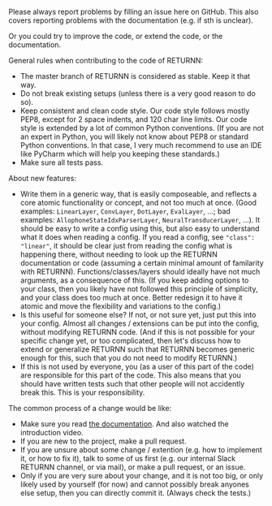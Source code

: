 Please always report problems by filling an issue here on GitHub.
This also covers reporting problems with the documentation (e.g. if sth is unclear).

Or you could try to improve the code, or extend the code, or the documentation.

General rules when contributing to the code of RETURNN:

* The master branch of RETURNN is considered as stable.
  Keep it that way.
* Do not break existing setups (unless there is a very good reason to do so).
* Keep consistent and clean code style.
  Our code style follows mostly PEP8, except for 2 space indents, and 120 char line limits.
  Our code style is extended by a lot of common Python conventions.
  (If you are not an expert in Python, you will likely not know about PEP8 or standard Python conventions.
   In that case, I very much recommend to use an IDE like PyCharm which will help you keeping these standards.)
* Make sure all tests pass.

About new features:

* Write them in a generic way, that is easily composeable,
  and reflects a core atomic functionality or concept,
  and not too much at once.
  (Good examples: `LinearLayer`, `ConvLayer`, `DotLayer`, `EvalLayer`, ...;
   bad examples: `AllophoneStateIdxParserLayer`, `NeuralTransducerLayer`, ...).
  It should be easy to write a config using this,
  but also easy to understand what it does when reading a config.
  If you read a config, see `"class": "linear"`,
  it should be clear just from reading the config what is happening there,
  without needing to look up the RETURNN documentation or code
  (assuming a certain minimal amount of familarity with RETURNN).
  Functions/classes/layers should ideally have not much arguments, as a consequence of this.
  (If you keep adding options to your class, then you likely have not followed this principle
   of simplicity, and your class does too much at once.
   Better redesign it to have it atomic and move the flexibility and variations to the config.)
* Is this useful for someone else? If not, or not sure yet, just put this into your config.
  Almost all changes / extensions can be put into the config, without modifying RETURNN code.
  (And if this is not possible for your specific change yet, or too complicated,
   then let's discuss how to extend or generalize RETURNN
   such that RETURNN becomes generic enough for this,
   such that you do not need to modify RETURNN.)
* If this is not used by everyone, you (as a user of this part of the code)
  are responsible for this part of the code.
  This also means that you should have written tests such that other people will not accidently break this.
  This is your responsibility.

The common process of a change would be like:

* Make sure you read [the documentation](https://returnn.readthedocs.io/en/latest/).
  And also watched the introduction video.
* If you are new to the project, make a pull request.
* If you are unsure about some change / extention
  (e.g. how to implement it, or how to fix it),
  talk to some of us first
  (e.g. our internal Slack RETURNN channel, or via mail),
  or make a pull request, or an issue.
* Only if you are very sure about your change, and it is not too big,
  or only likely used by yourself (for now) and cannot possibly break anyones else setup,
  then you can directly commit it.
  (Always check the tests.)


